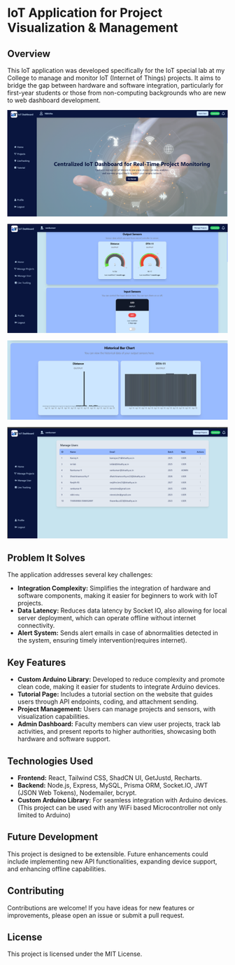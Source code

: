 # IoT Application for Project Visualization & Management

## Overview

This IoT application was developed specifically for the IoT special lab at my College to manage and monitor IoT (Internet of Things) projects. It aims to bridge the gap between hardware and software integration, particularly for first-year students or those from non-computing backgrounds who are new to web dashboard development.


![alt text](Dashboard.png)

![alt text](sensor.png)

![alt text](<sensor chart.png>)

![alt text](<manage users.png>)


## Problem It Solves

The application addresses several key challenges:

- **Integration Complexity:** Simplifies the integration of hardware and software components, making it easier for beginners to work with IoT projects.
- **Data Latency:** Reduces data latency by Socket IO, also allowing for local server deployment, which can operate offline without internet connectivity.
- **Alert System:** Sends alert emails in case of abnormalities detected in the system, ensuring timely intervention(requires internet).

## Key Features

- **Custom Arduino Library:** Developed to reduce complexity and promote clean code, making it easier for students to integrate Arduino devices.
- **Tutorial Page:** Includes a tutorial section on the website that guides users through API endpoints, coding, and attachment sending.
- **Project Management:** Users can manage projects and sensors, with visualization capabilities.
- **Admin Dashboard:** Faculty members can view user projects, track lab activities, and present reports to higher authorities, showcasing both hardware and software support.



## Technologies Used

- **Frontend:** React, Tailwind CSS, ShadCN UI, GetJustd, Recharts.
- **Backend:** Node.js, Express, MySQL, Prisma ORM, Socket.IO, JWT (JSON Web Tokens), Nodemailer, bcrypt.
- **Custom Arduino Library:** For seamless integration with Arduino devices.(This project can be used with any WiFi based Microcontroller not only limited to Arduino)

## Future Development

This project is designed to be extensible. Future enhancements could include implementing new API functionalities, expanding device support, and enhancing offline capabilities.

## Contributing

Contributions are welcome! If you have ideas for new features or improvements, please open an issue or submit a pull request.

## License

This project is licensed under the MIT License.